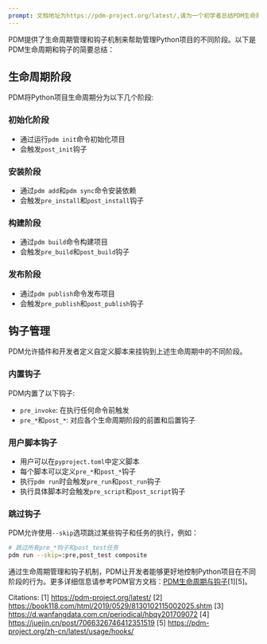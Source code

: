```yaml
---
prompt: 文档地址为https://pdm-project.org/latest/,请为一个初学者总结PDM生命周期和Hook管理,并用markdown 返回
---
```

PDM提供了生命周期管理和钩子机制来帮助管理Python项目的不同阶段。以下是PDM生命周期和钩子的简要总结：

## 生命周期阶段

PDM将Python项目生命周期分为以下几个阶段:

### 初始化阶段

- 通过运行`pdm init`命令初始化项目
- 会触发`post_init`钩子

### 安装阶段

- 通过`pdm add`和`pdm sync`命令安装依赖
- 会触发`pre_install`和`post_install`钩子

### 构建阶段

- 通过`pdm build`命令构建项目
- 会触发`pre_build`和`post_build`钩子

### 发布阶段

- 通过`pdm publish`命令发布项目
- 会触发`pre_publish`和`post_publish`钩子

## 钩子管理

PDM允许插件和开发者定义自定义脚本来挂钩到上述生命周期中的不同阶段。

### 内置钩子

PDM内置了以下钩子:

- `pre_invoke`: 在执行任何命令前触发
- `pre_*`和`post_*`: 对应各个生命周期阶段的前置和后置钩子

### 用户脚本钩子

- 用户可以在`pyproject.toml`中定义脚本
- 每个脚本可以定义`pre_*`和`post_*`钩子
- 执行`pdm run`时会触发`pre_run`和`post_run`钩子
- 执行具体脚本时会触发`pre_script`和`post_script`钩子

### 跳过钩子

PDM允许使用`--skip`选项跳过某些钩子和任务的执行，例如：

```bash
# 跳过所有pre_*钩子和post_test任务
pdm run --skip=:pre,post_test composite
```

通过生命周期管理和钩子机制，PDM让开发者能够更好地控制Python项目在不同阶段的行为。更多详细信息请参考PDM官方文档：[PDM生命周期与钩子](https://pdm-project.org/zh-cn/latest/usage/hooks/)[1][5]。

Citations:
[1] https://pdm-project.org/latest/
[2] https://book118.com/html/2019/0529/8130102115002025.shtm
[3] https://d.wanfangdata.com.cn/periodical/hbqy201709072
[4] https://juejin.cn/post/7066326746412351519
[5] https://pdm-project.org/zh-cn/latest/usage/hooks/
